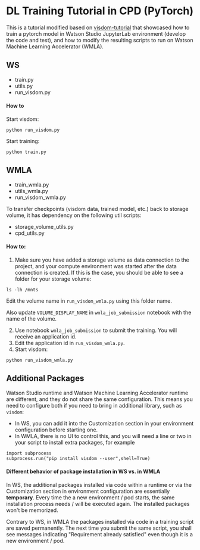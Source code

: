 # DL Training Tutorial in CPD (PyTorch)

This is a tutorial modified based on [visdom-tutorial](https://github.com/noagarcia/visdom-tutorial) that showcased how to train a pytorch model in Watson Studio JupyterLab environment (develop the code and test), and how to modify the resulting scripts to run on Watson Machine Learning Accelerator (WMLA).

## WS
- train.py
- utils.py
- run_visdom.py

#### How to

Start visdom:
```
python run_visdom.py
```

Start training:
```
python train.py
```

## WMLA
- train_wmla.py
- utils_wmla.py
- run_visdom_wmla.py

To transfer checkpoints (visdom data, trained model, etc.) back to storage volume, it has dependency on the following util scripts:
- storage_volume_utils.py
- cpd_utils.py

#### How to:
1. Make sure you have added a storage volume as data connection to the project, and your compute environment was started after the data connection is created. If this is the case, you should be able to see a folder for your storage volume:
```
ls -lh /mnts
```
Edit the volume name in `run_visdom_wmla.py` using this folder name.

Also update `VOLUME_DISPLAY_NAME` in `wmla_job_submission` notebook with the name of the volume.

2. Use notebook `wmla_job_submission` to submit the training. You will receive an application id.
3. Edit the application id in `run_visdom_wmla.py`.
4. Start visdom:
```
python run_visdom_wmla.py
```

## Additional Packages
Watson Studio runtime and Watson Machine Learning Accelerator runtime are different, and they do not share the same configuration. This means you need to configure both if you need to bring in additional library, such as `visdom`:
- In WS, you can add it into the Customization section in your environment configuration before starting one.
- In WMLA, there is no UI to control this, and you will need a line or two in your script to install extra packages, for example
```
import subprocess
subprocess.run("pip install visdom --user",shell=True)
```

#### Different behavior of package installation in WS vs. in WMLA

In WS, the additional packages installed via code within a runtime or via the Customization section in environment configuration are essentially **temporary**. Every time the a new environment / pod starts, the same installation process needs / will be executed again. The installed packages won't be memorized.

Contrary to WS, in WMLA the packages installed via code in a training script are saved permanently. The next time you submit the same script, you shall see messages indicating "Requirement already satisfied" even though it is a new environment / pod.